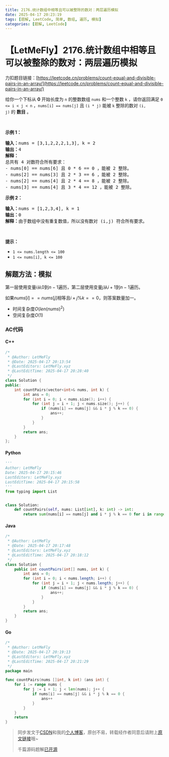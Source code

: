 ```yaml
---
title: 2176.统计数组中相等且可以被整除的数对：两层遍历模拟
date: 2025-04-17 20:23:19
tags: [题解, LeetCode, 简单, 数组, 遍历, 模拟]
categories: [题解, LeetCode]
---
```


# 【LetMeFly】2176.统计数组中相等且可以被整除的数对：两层遍历模拟

力扣题目链接：[https://leetcode.cn/problems/count-equal-and-divisible-pairs-in-an-array/](https://leetcode.cn/problems/count-equal-and-divisible-pairs-in-an-array/)

<p>给你一个下标从 <strong>0</strong>&nbsp;开始长度为 <code>n</code>&nbsp;的整数数组&nbsp;<code>nums</code>&nbsp;和一个整数&nbsp;<code>k</code>&nbsp;，请你返回满足&nbsp;<code>0 &lt;= i &lt; j &lt; n</code>&nbsp;，<code>nums[i] == nums[j]</code> 且&nbsp;<code>(i * j)</code>&nbsp;能被&nbsp;<code>k</code>&nbsp;整除的数对&nbsp;<code>(i, j)</code>&nbsp;的&nbsp;<strong>数目</strong>&nbsp;。</p>

<p>&nbsp;</p>

<p><strong>示例 1：</strong></p>

<pre><b>输入：</b>nums = [3,1,2,2,2,1,3], k = 2
<b>输出：</b>4
<strong>解释：</strong>
总共有 4 对数符合所有要求：
- nums[0] == nums[6] 且 0 * 6 == 0 ，能被 2 整除。
- nums[2] == nums[3] 且 2 * 3 == 6 ，能被 2 整除。
- nums[2] == nums[4] 且 2 * 4 == 8 ，能被 2 整除。
- nums[3] == nums[4] 且 3 * 4 == 12 ，能被 2 整除。
</pre>

<p><strong>示例 2：</strong></p>

<pre><b>输入：</b>nums = [1,2,3,4], k = 1
<b>输出：</b>0
<b>解释：</b>由于数组中没有重复数值，所以没有数对 (i,j) 符合所有要求。
</pre>

<p>&nbsp;</p>

<p><strong>提示：</strong></p>

<ul>
	<li><code>1 &lt;= nums.length &lt;= 100</code></li>
	<li><code>1 &lt;= nums[i], k &lt;= 100</code></li>
</ul>


    
## 解题方法：模拟

第一层使用变量$i$从$0$到$n-1$遍历，第二层使用变量$j$从$i+1$到$n-1$遍历。

如果$nums[i]==nums[j]$相等且$i\times j \% k==0$，则答案数量加一。

+ 时间复杂度$O(len(nums)^2)$
+ 空间复杂度$O(1)$

### AC代码

#### C++

```cpp
/*
 * @Author: LetMeFly
 * @Date: 2025-04-17 20:13:54
 * @LastEditors: LetMeFly.xyz
 * @LastEditTime: 2025-04-17 20:28:40
 */
class Solution {
public:
    int countPairs(vector<int>& nums, int k) {
        int ans = 0;
        for (int i = 0; i < nums.size(); i++) {
            for (int j = i + 1; j < nums.size(); j++) {
                if (nums[i] == nums[j] && i * j % k == 0) {
                    ans++;
                }
            }
        }
        return ans;
    }
};
```

#### Python

```python
'''
Author: LetMeFly
Date: 2025-04-17 20:15:46
LastEditors: LetMeFly.xyz
LastEditTime: 2025-04-17 20:15:58
'''
from typing import List


class Solution:
    def countPairs(self, nums: List[int], k: int) -> int:
        return sum(nums[i] == nums[j] and i * j % k == 0 for i in range(len(nums)) for j in range(i + 1, len(nums)))
```

#### Java

```java
/*
 * @Author: LetMeFly
 * @Date: 2025-04-17 20:17:48
 * @LastEditors: LetMeFly.xyz
 * @LastEditTime: 2025-04-17 20:18:12
 */
class Solution {
    public int countPairs(int[] nums, int k) {
        int ans = 0;
        for (int i = 0; i < nums.length; i++) {
            for (int j = i + 1; j < nums.length; j++) {
                if (nums[i] == nums[j] && i * j % k == 0) {
                    ans++;
                }
            }
        }
        return ans;
    }
}
```

#### Go

```go
/*
 * @Author: LetMeFly
 * @Date: 2025-04-17 20:19:13
 * @LastEditors: LetMeFly.xyz
 * @LastEditTime: 2025-04-17 20:21:29
 */
package main

func countPairs(nums []int, k int) (ans int) {
    for i := range nums {
		for j := i + 1; j < len(nums); j++ {
			if nums[i] == nums[j] && i * j % k == 0 {
				ans++
			}
		}
	}
	return
}
```

> 同步发文于[CSDN](https://letmefly.blog.csdn.net/article/details/147315213)和我的[个人博客](https://blog.letmefly.xyz/)，原创不易，转载经作者同意后请附上[原文链接](https://blog.letmefly.xyz/2025/04/17/LeetCode%202176.%E7%BB%9F%E8%AE%A1%E6%95%B0%E7%BB%84%E4%B8%AD%E7%9B%B8%E7%AD%89%E4%B8%94%E5%8F%AF%E4%BB%A5%E8%A2%AB%E6%95%B4%E9%99%A4%E7%9A%84%E6%95%B0%E5%AF%B9/)哦~
>
> 千篇源码题解[已开源](https://github.com/LetMeFly666/LeetCode)
